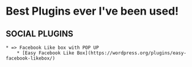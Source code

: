 # Best Plugins ever I've been used!

## SOCIAL PLUGINS
	* => Facebook Like box with POP UP
		* [Easy Facebook Like Box](https://wordpress.org/plugins/easy-facebook-likebox/)